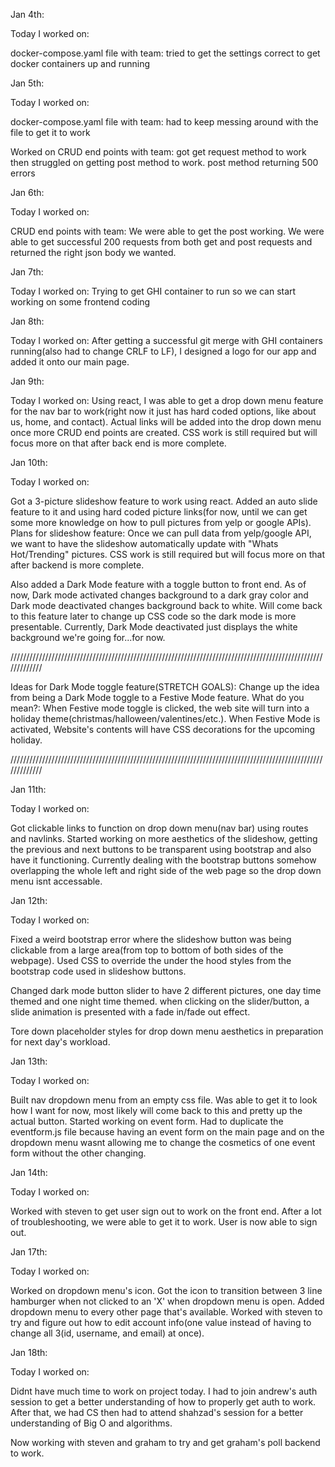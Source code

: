 Jan 4th:

Today I worked on:

docker-compose.yaml file with team:
tried to get the settings correct to get docker containers up and running

Jan 5th:

Today I worked on:

docker-compose.yaml file with team:
had to keep messing around with the file to get it to work

Worked on CRUD end points with team:
got get request method to work then struggled on getting post method to work. 
post method returning 500 errors

Jan 6th:

Today I worked on:

CRUD end points with team:
We were able to get the post working. We were able to get successful 200 requests from both get and post requests
and returned the right json body we wanted.

Jan 7th:

Today I worked on:
Trying to get GHI container to run so we can start working on some frontend coding

Jan 8th:

Today I worked on:
After getting a successful git merge with GHI containers running(also had to change CRLF to LF), 
I designed a logo for our app and added it onto our main page.

Jan 9th:

Today I worked on:
Using react, I was able to get a drop down menu feature for the nav bar to work(right now it just has hard coded 
options, like about us, home, and contact). Actual links will be added into the drop down menu once more CRUD end points are created. CSS work is still required but will focus more on that after back end is more complete.

Jan 10th:

Today I worked on:

Got a 3-picture slideshow feature to work using react. Added an auto slide feature to it and using hard coded picture links(for now, until we can get some more knowledge on how to pull pictures from yelp or google APIs).
Plans for slideshow feature: Once we can pull data from yelp/google API, we want to have the slideshow automatically update with "Whats Hot/Trending" pictures. CSS work is still required but will focus more on that after backend is more complete.

Also added a Dark Mode feature with a toggle button to front end. As of now, Dark mode activated changes background to a dark gray color and Dark mode deactivated changes background back to white. Will come back to this feature later to change up CSS code so the dark mode is more presentable. Currently, Dark Mode deactivated just displays the white background we're going for...for now. 

/////////////////////////////////////////////////////////////////////////////////////////////////////////////

Ideas for Dark Mode toggle feature(STRETCH GOALS): 
Change up the idea from being a Dark Mode toggle to a Festive Mode feature. 
What do you mean?: When Festive mode toggle is clicked, the web site will turn into a holiday theme(christmas/halloween/valentines/etc.). 
When Festive Mode is activated, Website's contents will have CSS decorations for the upcoming holiday.

/////////////////////////////////////////////////////////////////////////////////////////////////////////////

Jan 11th:

Today I worked on: 

Got clickable links to function on drop down menu(nav bar) using routes and navlinks. 
Started working on more aesthetics of the slideshow, getting the previous and next buttons to be transparent using bootstrap and also have it functioning. Currently dealing with the bootstrap buttons somehow overlapping the whole left and right side of the web page so the drop down menu isnt accessable. 


Jan 12th:

Today I worked on:

Fixed a weird bootstrap error where the slideshow button was being clickable from a large area(from top to bottom of both sides of the webpage). Used CSS to override the under the hood styles from the bootstrap code used in slideshow buttons. 

Changed dark mode button slider to have 2 different pictures, one day time themed and one night time themed. when clicking on the slider/button, a slide animation is presented with a fade in/fade out effect. 

Tore down placeholder styles for drop down menu aesthetics in preparation for next day's workload.


Jan 13th:

Today I worked on:

Built nav dropdown menu from an empty css file. Was able to get it to look how I want for now, most likely will come back to this and pretty up the actual button. Started working on event form. Had to duplicate the eventform.js file because having an event form on the main page and on the dropdown menu wasnt allowing me to change the cosmetics of one event form without the other changing.

Jan 14th:

Today I worked on:

Worked with steven to get user sign out to work on the front end. After a lot of troubleshooting, we were able to get it to work. User is now able to sign out.


Jan 17th:

Today I worked on:

Worked on dropdown menu's icon. Got the icon to transition between 3 line hamburger when not clicked to an 'X' when dropdown menu is open. Added dropdown menu to every other page that's available. Worked with steven to try and figure out how to edit account info(one value instead of having to change all 3(id, username, and email) at once). 

Jan 18th:

Today I worked on:

Didnt have much time to work on project today. I had to join andrew's auth session to get a better understanding of how to properly get auth to work. After that, we had CS then had to attend shahzad's session for a better understanding of Big O and algorithms. 

Now working with steven and graham to try and get graham's poll backend to work. 